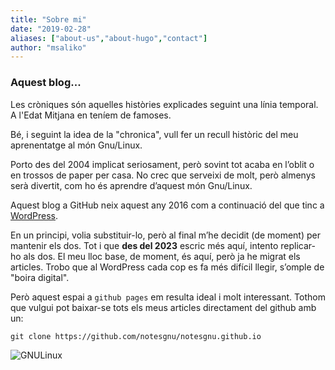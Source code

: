 ```yaml
---
title: "Sobre mi"
date: "2019-02-28"
aliases: ["about-us","about-hugo","contact"]
author: "msaliko"
---
```



### Aquest blog...
Les cròniques són aquelles històries explicades seguint una línia temporal. A l'Edat Mitjana en teníem de famoses.

Bé, i seguint la idea de la "chronica", vull fer un recull històric del meu aprenentatge al món Gnu/Linux.

Porto des del 2004 implicat seriosament, però sovint tot acaba en l’oblit o en trossos de paper per casa. No crec que serveixi de molt, però almenys serà divertit, com ho és aprendre d’aquest món Gnu/Linux.

Aquest blog a GitHub neix aquest any 2016 com a continuació del que tinc a [WordPress](https://croniqueslinux.wordpress.com/).

En un principi, volia substituir-lo, però al final m’he decidit (de moment) per mantenir els dos. Tot i que **des del 2023** escric més aquí, intento replicar-ho als dos. El meu lloc base, de moment, és aquí, però ja he migrat els articles. Trobo que al WordPress cada cop es fa més difícil llegir, s’omple de "boira digital".

Però aquest espai a `github pages` em resulta ideal i molt interessant. Tothom que vulgui pot baixar-se tots els meus articles directament del github amb un:

	git clone https://github.com/notesgnu/notesgnu.github.io


![GNULinux](https://upload.wikimedia.org/wikipedia/commons/thumb/b/b0/NewTux.svg/67px-NewTux.svg.png)
